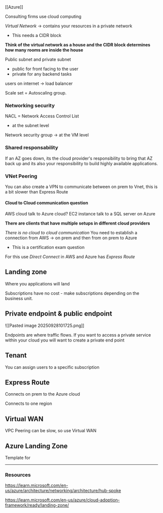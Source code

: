 [[Azure]]

Consulting firms use cloud computing 

*Virtual Network* -> contains your resources in a private network 
- This needs a CIDR block 

**Think of the virtual network as a house and the CIDR block determines how many rooms are inside the house**

Public subnet and private subnet
- public for front facing to the user
- private for any backend tasks 

users on internet -> load balancer 

Scale set = Autoscaling group. 
### Networking security
NACL = Network Access Control List 
- at the subnet level

Network security group -> at the VM level


### Shared responsability
If an AZ goes down, its the cloud provider's responsibility to bring that AZ back up and its also your responsibility to build highly 
available applications.  



### VNet Peering
You can also create a VPN to communicate between on prem to Vnet, this is a bit slower than Express Route

#### Cloud to Cloud communication question
AWS cloud talk to Azure cloud?  EC2 instance talk to a SQL server on Azure 

**There are clients that have multiple setups in different cloud providers**

*There is no cloud to cloud communication* You need to establish a connection from AWS -> on prem and then from on prem to Azure
- This is a certification exam question 

For this use *Direct Connect* in AWS and Azure has *Express Route*

## Landing zone
Where you applications will land 

Subscriptions have no cost - make subscriptions depending on the business unit. 

## Private endpoint & public endpoint
![[Pasted image 20250928101725.png]]

Endpoints are where traffic flows. If you want to access a private service within your cloud you will want to create a private end point

## Tenant
You can assign users to a specific subscription 

## Express Route
Connects on prem to the Azure cloud 

Connects to one region

## Virtual WAN 
VPC Peering can be slow, so use Virtual WAN 

## Azure Landing Zone
Template for 





---
### Resources
https://learn.microsoft.com/en-us/azure/architecture/networking/architecture/hub-spoke

https://learn.microsoft.com/en-us/azure/cloud-adoption-framework/ready/landing-zone/